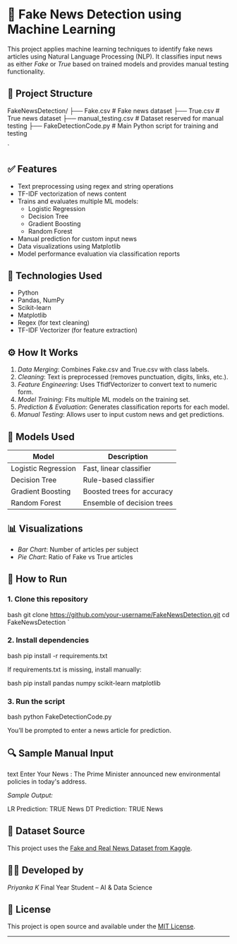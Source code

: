 # 📰 Fake News Detection using Machine Learning

This project applies machine learning techniques to identify fake news articles using Natural Language Processing (NLP). It classifies input news as either *Fake* or *True* based on trained models and provides manual testing functionality.

## 📁 Project Structure



FakeNewsDetection/
├── Fake.csv                # Fake news dataset
├── True.csv                # True news dataset
├── manual\_testing.csv      # Dataset reserved for manual testing
├── FakeDetectionCode.py    # Main Python script for training and testing

`

## ✅ Features

- Text preprocessing using regex and string operations
- TF-IDF vectorization of news content
- Trains and evaluates multiple ML models:
  - Logistic Regression
  - Decision Tree
  - Gradient Boosting
  - Random Forest
- Manual prediction for custom input news
- Data visualizations using Matplotlib
- Model performance evaluation via classification reports

## 🧪 Technologies Used

- Python
- Pandas, NumPy
- Scikit-learn
- Matplotlib
- Regex (for text cleaning)
- TF-IDF Vectorizer (for feature extraction)

## ⚙ How It Works

1. *Data Merging*: Combines Fake.csv and True.csv with class labels.
2. *Cleaning*: Text is preprocessed (removes punctuation, digits, links, etc.).
3. *Feature Engineering*: Uses TfidfVectorizer to convert text to numeric form.
4. *Model Training*: Fits multiple ML models on the training set.
5. *Prediction & Evaluation*: Generates classification reports for each model.
6. *Manual Testing*: Allows user to input custom news and get predictions.

## 🧠 Models Used

| Model               | Description                |
|--------------------|----------------------------|
| Logistic Regression| Fast, linear classifier     |
| Decision Tree      | Rule-based classifier       |
| Gradient Boosting  | Boosted trees for accuracy  |
| Random Forest      | Ensemble of decision trees  |

## 📊 Visualizations

- *Bar Chart*: Number of articles per subject
- *Pie Chart*: Ratio of Fake vs True articles

## 🚀 How to Run

### 1. Clone this repository
bash
git clone https://github.com/your-username/FakeNewsDetection.git
cd FakeNewsDetection
`

### 2. Install dependencies

bash
pip install -r requirements.txt


If requirements.txt is missing, install manually:

bash
pip install pandas numpy scikit-learn matplotlib


### 3. Run the script

bash
python FakeDetectionCode.py


You’ll be prompted to enter a news article for prediction.

## 🔍 Sample Manual Input

text
Enter Your News : The Prime Minister announced new environmental policies in today's address.


*Sample Output:*


LR Prediction: TRUE News
DT Prediction: TRUE News


## 📄 Dataset Source

This project uses the [Fake and Real News Dataset from Kaggle](https://www.kaggle.com/clmentbisaillon/fake-and-real-news-dataset).

## 👩‍💻 Developed by

*Priyanka K*
Final Year Student – AI & Data Science

## 📜 License

This project is open source and available under the [MIT License](https://opensource.org/licenses/MIT).

---
